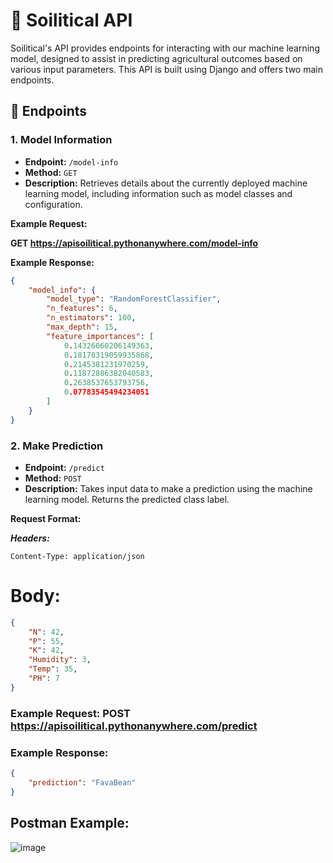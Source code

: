 # 🌱 **Soilitical API**

Soilitical's API provides endpoints for interacting with our machine learning model, designed to assist in predicting agricultural outcomes based on various input parameters. This API is built using Django and offers two main endpoints.

## 🚀 **Endpoints**

### 1. Model Information

- **Endpoint:** `/model-info`
- **Method:** `GET`
- **Description:** Retrieves details about the currently deployed machine learning model, including information such as model classes and configuration.

**Example Request:**

**GET https://apisoilitical.pythonanywhere.com/model-info**


**Example Response:**

```json
{
    "model_info": {
        "model_type": "RandomForestClassifier",
        "n_features": 6,
        "n_estimators": 100,
        "max_depth": 15,
        "feature_importances": [
            0.14326060206149363,
            0.18178319059935868,
            0.2145381231970259,
            0.11872886382040583,
            0.2638537653793756,
            0.07783545494234051
        ]
    }
}
```

### 2. Make Prediction

- **Endpoint:** `/predict`
- **Method:** `POST`
- **Description:** Takes input data to make a prediction using the machine learning model. Returns the predicted class label.

**Request Format:**

***Headers:***

```http
Content-Type: application/json
```
# **Body:**
```json
{
    "N": 42,
    "P": 55,
    "K": 42,
    "Humidity": 3,
    "Temp": 35,
    "PH": 7
}
```

### Example Request: POST https://apisoilitical.pythonanywhere.com/predict

### Example Response: 
```json
{
    "prediction": "FavaBean"
}
```


## **Postman Example:**
![image](https://github.com/user-attachments/assets/3c90d27c-cc79-4479-b37b-c95cd4ec12e4)


